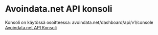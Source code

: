 Avoindata.net API konsoli
=========================

Konsoli on käytössä osoitteessa: avoindata.net/dashboard/api/v1/console
[Avoindata.net API Konsoli](http://avoindata.net/images/github/avoin-konsoli.png)

